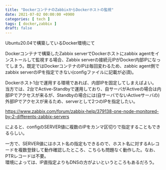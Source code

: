 ```yaml
---
title: "DockerコンテナのZabbixからDockerホストの監視"
date: 2021-07-02 00:00:00 +0900
categories: [ tech ]
tags: [ docker,zabbix ]
draft: false
---
```


Ubuntu20.04で構築しているDocker環境にて

Dockerコンテナで構築したZabbix serverでDockerホストにzabbix agentをインストールして監視する場合、Zabbix serverの接続元IPがDocker内部IPになってしまう。既定ではDockerコンテナのIPは毎回変わるため、zabbic agent側でzabbix serverのIPを指定できない(configファイルに記載が必須)。

Dockerホスト1台で運用する環境であれば、内部IPを固定してしまえばよい。  
当方では、2台でActive-Standbyで運用しており、自サーバがActiveの場合は内部IPでアクセスが来るが、Standbyの場合には(自サーバでないActiveサーバの)外部IPでアクセスが来るため、serverとして2つのIPを指定したい。

https://www.zabbix.com/forum/zabbix-help/379138-one-node-monitored-by-2-differents-zabbix-servers

によると、configのSERVER値に複数のIPをカンマ区切りで指定することもできるらしい。

一方で、SERVER値にはホスト名の指定もできるので、ホスト名に対するAレコードを複数登録して動作確認したところ、こちらも問題なく動作した。なお、PTRレコードは不要。  
環境によっては、IP直指定よりもDNSの方がよいというところもあるだろう。
